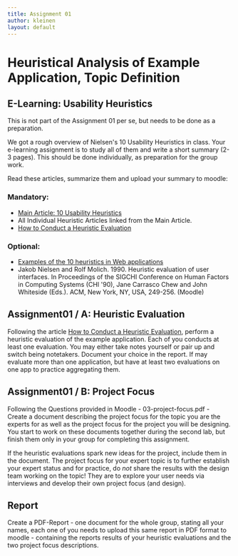 ```yaml
---
title: Assignment 01
author: kleinen
layout: default
---
```

# Heuristical Analysis of Example Application, Topic Definition

## E-Learning: Usability Heuristics
This is not part of the Assignment 01 per se, but needs to be done as a preparation.

We got a rough overview of Nielsen's 10 Usability Heuristics in class.
Your e-learning assignment is to study all of them and write a short summary
(2-3 pages). This should be done individually, as preparation for the group work.

Read these articles, summarize them and upload your summary to moodle:

### Mandatory:
* [Main Article: 10 Usability Heuristics](https://www.nngroup.com/articles/ten-usability-heuristics/)
* All Individual Heuristic Articles linked from the Main Article.
* [How to Conduct a Heuristic Evaluation](https://www.nngroup.com/articles/how-to-conduct-a-heuristic-evaluation/)

### Optional:
* [Examples of the 10 heuristics in Web applications](http://designingwebinterfaces.com/6-tips-for-a-great-flex-ux-part-5)
* Jakob Nielsen and Rolf Molich. 1990. Heuristic evaluation of user interfaces. In Proceedings of the SIGCHI Conference on Human Factors in Computing Systems (CHI '90), Jane Carrasco Chew and John Whiteside (Eds.). ACM, New York, NY, USA, 249-256. (Moodle)

## Assignment01 / A: Heuristic Evaluation

Following the article [How to Conduct a Heuristic Evaluation](https://www.nngroup.com/articles/how-to-conduct-a-heuristic-evaluation/),
perform a heuristic evaluation of the example application. Each of you conducts
at least one evaluation. You may either take notes yourself or pair up and switch being notetakers.
Document your choice in the report. If may evaluate more than one application,
but have at least two evaluations on one app to practice aggregating them.

## Assignment01 / B: Project Focus
Following the Questions provided in Moodle - 03-project-focus.pdf -  
Create a document describing the project focus for the topic you are the experts
for as well as the project focus for the project you will be designing.
You start to work on these documents together during the second lab, but finish them
only in your group for completing this assignment.

If the heuristic evaluations spark new ideas for the
project, include them in the document. The project focus for your expert topic
is to further establish your expert status and for practice, do *not* share
the results with the design team working on the topic! They are to explore
your user needs via interviews and develop their own project focus (and design).

## Report
Create a PDF-Report - one document for the whole group, stating all your names,
each one of you needs to upload this same report in PDF format to moodle -
containing the reports results of your heuristic evaluations and the two project
focus descriptions.
